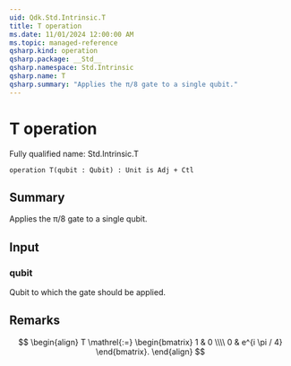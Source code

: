 ```yaml
---
uid: Qdk.Std.Intrinsic.T
title: T operation
ms.date: 11/01/2024 12:00:00 AM
ms.topic: managed-reference
qsharp.kind: operation
qsharp.package: __Std__
qsharp.namespace: Std.Intrinsic
qsharp.name: T
qsharp.summary: "Applies the π/8 gate to a single qubit."
---
```


# T operation

Fully qualified name: Std.Intrinsic.T

```qsharp
operation T(qubit : Qubit) : Unit is Adj + Ctl
```

## Summary
Applies the π/8 gate to a single qubit.

## Input
### qubit
Qubit to which the gate should be applied.

## Remarks
$$
\begin{align}
    T \mathrel{:=}
    \begin{bmatrix}
        1 & 0 \\\\
        0 & e^{i \pi / 4}
    \end{bmatrix}.
\end{align}
$$
